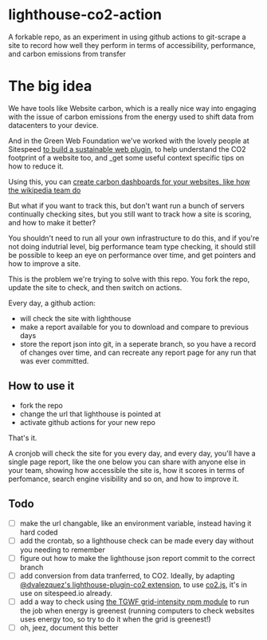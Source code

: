 # lighthouse-co2-action

A forkable repo, as an experiment in using github actions to git-scrape a site to record how well they perform in terms of accessibility, performance, and carbon emissions from transfer

# The big idea

We have tools like Website carbon, which is a really nice way into engaging with the issue of carbon emissions from the energy used to shift data from datacenters to your device.

And in the Green Web Foundation we've worked with the lovely people at Sitespeed [to build a sustainable web plugin](), to help understand the CO2 footprint of a website too, and _get some useful context specific tips on how to reduce it.

Using this, you can [create carbon dashboards for your websites, like how the wikipedia team do]()

But what if you want to track this, but don't want run a bunch of servers continually checking sites, but you still want to track how a site is scoring, and how to make it better?

You shouldn't need to run all your own infrastructure to do this, and if you're not doing indutrial level, big performance team type checking, it should still be possible to keep an eye on performance over time, and get pointers and how to improve a site.

This is the problem we're trying to solve with this repo. You fork the repo, update the site to check, and then switch on actions.

Every day, a github action:

- will check the site with lighthouse
- make a report available for you to download and compare to previous days
- store the report json into git, in a seperate branch, so you have a record of changes over time, and can recreate any report page for any run that was ever committed.

## How to use it

- fork the repo
- change the url that lighthouse is pointed at
- activate github actions for your new repo

That's it.

A cronjob will check the site for you every day, and every day, you'll have a single page report, like the one below you can share with anyone else in your team, showing how accessible the site is, how it scores in terms of perfomance, search engine visibility and so on, and how to improve it.



## Todo

- [ ] make the url changable, like an environment variable, instead having it hard coded
- [ ] add the crontab, so a lighthouse check can be made every day without you needing to remember
- [ ] figure out how to make the lighthouse json report commit to the correct branch
- [ ] add conversion from data tranferred, to CO2. Ideally, by adapting [@dvalezquez's lighthouse-plugin-co2 extension](https://github.com/dvelasquez/carbon-tools), to use [co2.js](https://github.com/thegreenwebfoundation/co2.js), it's in use on sitespeed.io already.
- [ ] add a way to check using [the TGWF grid-intensity npm module](https://github.com/thegreenwebfoundation/grid-intensity) to run the job when energy is greenest (running computers to check websites uses energy too, so try to do it when the grid is greenest!)
- [ ] oh, jeez, document this better
